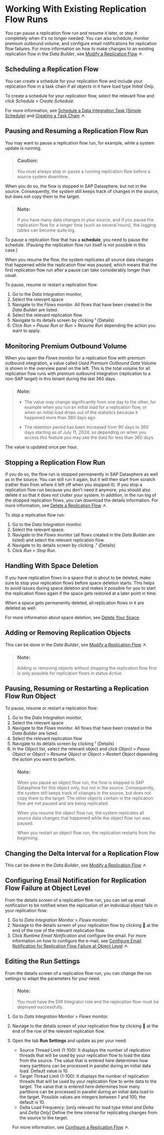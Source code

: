 <!-- loioda62e1ee746448e8bc043e1be4377cbe -->

<link rel="stylesheet" type="text/css" href="../css/sap-icons.css"/>

# Working With Existing Replication Flow Runs

You can pause a replication flow run and resume it later, or stop it completely when it's no longer needed. You can also schedule, monitor premium outbound volume, and configure email notifications for replication flow failures. For more information on how to make changes to an existing replication flow in the *Data Builder*, see [Modify a Replication Flow](https://help.sap.com/viewer/24f836070a704022a40c15442163e5cf/DEV_CURRENT/en-US/a24c71f3ba7548909534d4cb52cefbfc.html "Whether and how you can change the settings for a replication flow depends on several factors.") :arrow_upper_right:.



<a name="loioda62e1ee746448e8bc043e1be4377cbe__section_ReplFlow_Scheduling"/>

## Scheduling a Replication Flow

You can create a schedule for your replication flow and include your replication flow in a task chain if all objects in it have load type *Initial Only*.

To create a schedule for your replication flow, select the relevant flow and click *Schedule* \> *Create Schedule*.

For more information, see [Schedule a Data Integration Task \(Simple Schedule\)](schedule-a-data-integration-task-simple-schedule-7c11059.md) and [Creating a Task Chain](https://help.sap.com/viewer/24f836070a704022a40c15442163e5cf/DEV_CURRENT/en-US/d1afbc2b9ee84d44a00b0b777ac243e1.html "Group multiple tasks into a task chain and run them manually once, or periodically, through a schedule.") :arrow_upper_right:.



<a name="loioda62e1ee746448e8bc043e1be4377cbe__section_ReplFlow_Pausing"/>

## Pausing and Resuming a Replication Flow Run

You may want to pause a replication flow run, for example, while a system update is running.

> ### Caution:  
> You must always stop or pause a running replication flow before a source system downtime.

When you do so, the flow is stopped in SAP Datasphere, but not in the source. Consequently, the system still keeps track of changes in the source, but does not copy them to the target.

> ### Note:  
> If you have many data changes in your source, and if you pause the replication flow for a longer time \(such as several hours\), the logging tables can become quite big.

To pause a replication flow that has a **schedule**, you need to pause the schedule. \(Pausing the replication flow run itself is not possible in this case.\)

When you resume the flow, the system replicates all source data changes that happened while the replication flow was paused, which means that the first replication flow run after a pause can take considerably longer than usual.

To pause, resume or restart a replication flow:

1.  Go to the *Data Integration* monitor,
2.  Select the relevant space
3.  Navigate to the *Flows* monitor. All flows that have been created in the *Data Builder* are listed.
4.  Select the relevant replication flow
5.  Navigate to its details screen by clicking <span class="SAP-icons-V5"></span> \(Details\)
6.  Click *Run* \> *Pause Run* or *Run* \> *Resume Run* depending the action you want to apply.



<a name="loioda62e1ee746448e8bc043e1be4377cbe__section_ReplFlow_POI"/>

## Monitoring Premium Outbound Volume

When you open the *Flows* monitor for a replication flow with premium outbound integration, a value called *Used Premium Outbound Data Volume* is shown in the overview panel on the left. This is the total volume for all replication flow runs with premium outbound integration \(replication to a non-SAP target\) in this tenant during the last 360 days.

> ### Note:  
> -   The value may change significantly from one day to the other, for example when you run an initial load for a replication flow, or when an initial load drops out of the statistics because it happened more than 360 days ago.
> 
> -   The retention period has been increased from 90 days to 360 days starting as of July 11, 2024, so depending on when you access this feature you may see the data for less than 360 days.

The value is updated once per hour.



<a name="loioda62e1ee746448e8bc043e1be4377cbe__section_ReplFlow_Stopping"/>

## Stopping a Replication Flow Run

If you do so, the flow run is stopped permanently in SAP Datasphere as well as in the source. You can still run it again, but it will then start from scratch \(rather than from where it left off when you stopped it\). If you stop a replication flow run because you don't need it anymore, you should also delete it so that it does not clutter your system. In addition, in the run log of the stopped replication flows, you can download the details information. For more information, see [Delete a Replication Flow](https://help.sap.com/viewer/24f836070a704022a40c15442163e5cf/DEV_CURRENT/en-US/bdd81ec3fb144bdab7d3a7dc25947efe.html "You can delete a replication flow if you do not need it anymore and thus free up capacity.") :arrow_upper_right:.

To stop a replication flow run:

1.  Go to the *Data Integration* monitor.
2.  Select the relevant space.
3.  Navigate to the *Flows* monitor \(all flows created in the *Data Builder* are listed\) and select the relevant replication flow.
4.  Navigate to its details screen by clicking .<span class="SAP-icons-V5"></span> \(Details\)
5.  Click *Run* \> *Stop Run*.



<a name="loioda62e1ee746448e8bc043e1be4377cbe__section_ReplFlow_SpaceDeletion"/>

## Handling With Space Deletion

If you have replication flows in a space that is about to be deleted, make sure to stop your replication flows before space deletion starts. This helps to avoid issues during space deletion and makes it possible for you to start the replication flows again if the space gets restored at a later point in time.

When a space gets permanently deleted, all replication flows in it are deleted as well.

For more information about space deletion, see [Delete Your Space](../delete-your-space-3eb19b9.md).



<a name="loioda62e1ee746448e8bc043e1be4377cbe__section_ReplFlow_RemovingObjects"/>

## Adding or Removing Replication Objects

This can be done in the *Data Builder*, see [Modify a Replication Flow](https://help.sap.com/viewer/24f836070a704022a40c15442163e5cf/DEV_CURRENT/en-US/a24c71f3ba7548909534d4cb52cefbfc.html "Whether and how you can change the settings for a replication flow depends on several factors.") :arrow_upper_right:.

> ### Note:  
> Adding or removing objects without stopping the replication flow first is only possible for replication flows in status *Active*.



<a name="loioda62e1ee746448e8bc043e1be4377cbe__section_bvl_xyg_1fc"/>

## Pausing, Resuming or Restarting a Replication Flow Run Object

To pause, resume or restart a replication flow:

1.  Go to the *Data Integration* monitor,
2.  Select the relevant space
3.  Navigate to the *Flows* monitor. All flows that have been created in the *Data Builder* are listed.
4.  Select the relevant replication flow
5.  Navigate to its details screen by clicking <span class="SAP-icons-V5"></span> \(Details\)
6.  In the *Object* list, select the relevant object and click *Object* \> *Pause Object* or *Object* \> *Resume Object* or *Object* \> *Restart Object* depending the action you want to perform.

> ### Note:  
> When you pause an object flow run, the flow is stopped in SAP Datasphere for this object only, but not in the source. Consequently, the system still keeps track of changes in the source, but does not copy them to the target. The other objects contain in the replication flow are not paused and are being replicated.
> 
> When you resume the object flow run, the system replicates all source data changes that happened while the object flow run was paused.
> 
> When you restart an object flow run, the replication restarts from the beginning.



<a name="loioda62e1ee746448e8bc043e1be4377cbe__section_ReplFlow_ChangeDeltaInterval"/>

## Changing the Delta Interval for a Replication Flow

This can be done in the *Data Builder*, see [Modify a Replication Flow](https://help.sap.com/viewer/24f836070a704022a40c15442163e5cf/DEV_CURRENT/en-US/a24c71f3ba7548909534d4cb52cefbfc.html "Whether and how you can change the settings for a replication flow depends on several factors.") :arrow_upper_right:.



<a name="loioda62e1ee746448e8bc043e1be4377cbe__section_npd_zxq_dgc"/>

## Configuring Email Notification for Replication Flow Failure at Object Level

From the details screen of a replication flow run, you can set up email notification to be notified when the replication of an individual object fails in your replication flow:

1.  Go to *Data Integration Monitor* \> *Flows* monitor.
2.  Naviage to the details screen of your replication flow by clicking <span class="FPA-icons-V3"></span> at the end of the row of the relevant replication flow.
3.  Click *Runtime Email Notification* and configure the email. For more information on how to configure the e-mail, see [Configure Email Notification for Replication Flow Failure at Object Level](https://help.sap.com/viewer/24f836070a704022a40c15442163e5cf/DEV_CURRENT/en-US/5dc4db23d3894b10aca6ade3c666554d.html "Set up email notifications to stay informed when individual replication objects fail in a running replication flow.") :arrow_upper_right:.



<a name="loioda62e1ee746448e8bc043e1be4377cbe__section_bqp_rm1_2gc"/>

## Editing the Run Settings

From the details screen of a replication flow run, you can change the run settings to adapt the parameters for your need.

> ### Note:  
> You must have the DW Integrator role and the replication flow must be deployed successfully.

1.  Go to *Data Integration Monitor* \> *Flows* monitor.
2.  Naviage to the details screen of your replication flow by clicking <span class="FPA-icons-V3"></span> at the end of the row of the relevant replication flow.
3.  Open the tab **Run Settings** and update as per your need:

    -   Source Thread Limit \(1-100\): It displays the number of replication threads that will be used by your replication flow to load the data from the source. The value that is entered here determines how many partitions can be processed in parallel during an initial data load. Default value is 10.
    -   Target Thread Limit \(1-100\): It displays the number of replication threads that will be used by your replication flow to write data to the target. The value that is entered here determines how many partitions can be processed in parallel during an initial data load to the target. Possible values are integers between 1 and 100, the default is 10.  
    -   Delta Load Frequency: \[only relevant for load type *Initial and Delta* and *Delta Only*\] Define the time interval for replicating changes from the source to the target.

    For more information, see [Configure a Replication Flow](https://help.sap.com/viewer/24f836070a704022a40c15442163e5cf/DEV_CURRENT/en-US/3f5ba0c5ae3944c1b7279bb989a2a5b5.html "Define settings and properties for your replication flow and individual replication objects.") :arrow_upper_right:.


